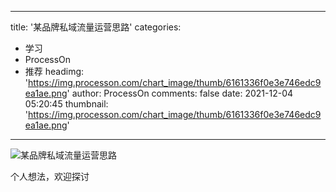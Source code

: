 
---
title: '某品牌私域流量运营思路'
categories: 
 - 学习
 - ProcessOn
 - 推荐
headimg: 'https://img.processon.com/chart_image/thumb/6161336f0e3e746edc9ea1ae.png'
author: ProcessOn
comments: false
date: 2021-12-04 05:20:45
thumbnail: 'https://img.processon.com/chart_image/thumb/6161336f0e3e746edc9ea1ae.png'
---

<div>   
<img class="thumb" alt="某品牌私域流量运营思路" src="https://img.processon.com/chart_image/thumb/6161336f0e3e746edc9ea1ae.png" referrerpolicy="no-referrer">
<p>个人想法，欢迎探讨</p>  
</div>
            